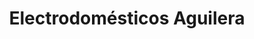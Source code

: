---
title: "Electrodomésticos Aguilera"
url: /jaen/electrodomesticos-aguilera/
shop: electrónica
---